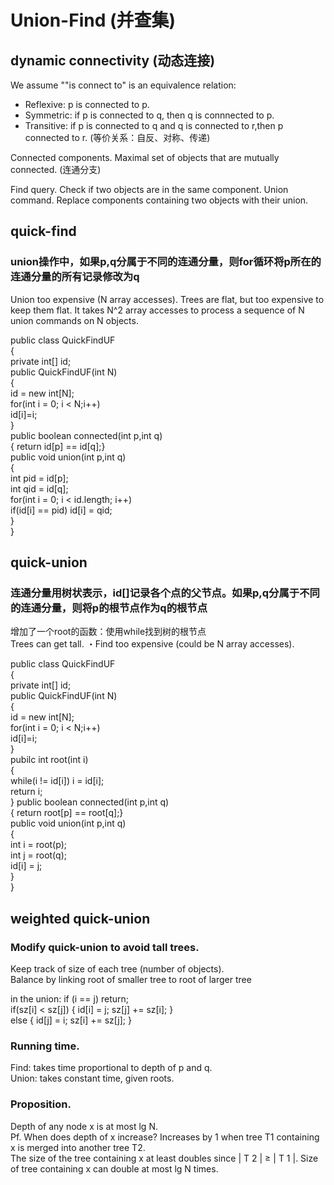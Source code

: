 # Union-Find (并查集)

## dynamic connectivity (动态连接)
  We assume ""is connect to" is an equivalence relation:
  - Reflexive: p is connected to p.
  - Symmetric: if p is connected to q, then q is connnected to p.
  - Transitive: if p is connected to q and q is connected to r,then p connected to r.
  (等价关系：自反、对称、传递)
  
  Connected components.  Maximal set of objects that are mutually connected.
  (连通分支)

  Find query.  Check if two objects are in the same component.
  Union command.  Replace components containing two objects with their union.


## quick-find
### union操作中，如果p,q分属于不同的连通分量，则for循环将p所在的连通分量的所有记录修改为q  
   Union too expensive (N array accesses). Trees are flat, but too expensive to keep them flat. 
   It takes N^2 array accesses to process a sequence of N union commands on N objects.

public class QuickFindUF  
{  
  private int[] id;  
  public QuickFindUF(int N)  
  {  
    id = new int[N];  
    for(int i = 0; i < N;i++)  
    id[i]=i;  
   }  
  public boolean connected(int p,int q)  
   { return id[p] == id[q];}  
  public void union(int p,int q)  
  {  
    int pid = id[p];  
    int qid = id[q];  
    for(int i = 0; i < id.length; i++)  
      if(id[i] == pid) id[i] = qid;  
  }  
}


## quick-union
### 连通分量用树状表示，id[]记录各个点的父节点。如果p,q分属于不同的连通分量，则将p的根节点作为q的根节点  
增加了一个root的函数：使用while找到树的根节点  
  Trees can get tall. ・Find too expensive (could be N array accesses).  
  
public class QuickFindUF  
{  
  private int[] id;  
  public QuickFindUF(int N)  
  {  
    id = new int[N];  
    for(int i = 0; i < N;i++)  
    id[i]=i;  
  }  
  pubilc int root(int i)  
  {  
    while(i != id[i]) i = id[i];  
    return i;  
  }
  public boolean connected(int p,int q)  
   { return root[p] == root[q];}  
  public void union(int p,int q)  
  {  
    int i = root(p);  
    int j = root(q);  
    id[i] = j;  
  }  
}

## weighted quick-union
### Modify quick-union to avoid tall trees.  
Keep track of size of each tree (number of objects).  
Balance by linking root of smaller tree to root of larger tree

in the union:
if (i == j) return;  
if(sz[i] < sz[j]) { id[i] = j; sz[j] += sz[i]; }  
else              { id[j] = i; sz[i] += sz[j]; }  

### Running time.  
Find:  takes time proportional to depth of p and q.  
Union:  takes constant time, given roots.
### Proposition.  
Depth of any node x is at most lg N.  
Pf.  When does depth of x increase? Increases by 1 when tree T1 containing x is merged into another tree T2.  
The size of the tree containing x at least doubles since | T 2 |  ≥  | T 1 |. Size of tree containing x can double at most lg N times.
